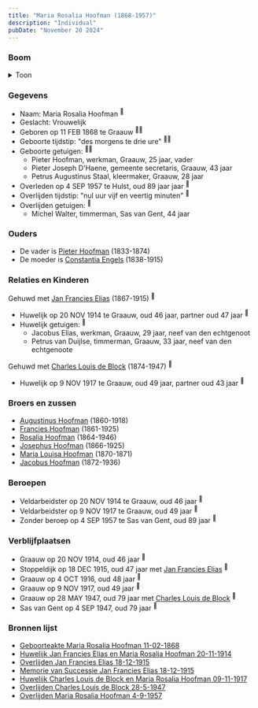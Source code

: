 ```yaml
---
title: "Maria Rosalia Hoofman (1868-1957)"
description: "Individual"
pubDate: "November 20 2024"
---
```


### Boom
<details><summary>Toon</summary>

![test](https://www.plantuml.com/plantuml/svg/bLHVRzem47_tfpYr3ziUAiK44a08TM79scfbg7IJzeISn0KlZerifmXLVFTTIe1gxGfxIdIvE__-EPVMCUEgKX9R2BLaXfMGigoO6rsfVAIbDk0CKnO_SUN8GkGSCc4ooRVll5owDPIyJBcnsv9rt73jrajENcpD9BCMdWW0HDhatDmlH5OeRkrWK3AXXaFmoOQG3p1vFigIxSJPH71S25TQFvHCdG6pSErv7lK1pcC_wIGHRdrw45pc6nZqKvQkPwbsJlB-47fm-_aEQDVtSO5oN0bh-OjkMrHIpfZAPvdHrgOQ0U6OJ-5BFCAvi0rV3MFL2g4rU4PQeMZA2GQncdDf3v3Q22c9OZ_stu5qFRwl0NNXuoU8-2DgfOu3eZ3-_XDeZtPUuHdqLppFXPfZMwi3Dp_6k3xmdb4bYChhmBaKyuLRSodr2f5jI2FWnKNJGHhuXq8pYONwKoiWk-DkcK7cTzeoYS-_NMa5iBVpk1IKGX97DTpkZjPH9TemZIUeH2U4gqfQLsUcWNR352GOranm2p72srlJejufQTbQ4uIrDVyJ5zhTngMsP-hqSedjudVn3u-ydPVjlKT1xssFKCx6ag176Xw7mZwH2sOaKlwcAs41Rs0aTLOSkDFJkMFUaVjKA0Ue9jxaKyBPwk8j-uMCsk6xwUpjY8Txug5tZ7ZeaOR4eK0kkShnf_K7)
</details>

### Gegevens
- Naam: Maria Rosalia Hoofman <sup><a href="../s00031/" style="text-decoration:none" title="Geboorteakte Maria Rosalia Hoofman 11-02-1868">:link:</a></sup>
- Geslacht: Vrouwelijk
- Geboren op 11 FEB 1868 te Graauw <sup><a href="../s00031/" style="text-decoration:none" title="Geboorteakte Maria Rosalia Hoofman 11-02-1868">:link:</a><a href="../s00357/" style="text-decoration:none" title="Memorie van Successie Jan Francies Elias 18-12-1915">:link:</a></sup>
- Geboorte tijdstip: "des morgens te drie ure" <sup><a href="../s00031/" style="text-decoration:none" title="Geboorteakte Maria Rosalia Hoofman 11-02-1868">:link:</a><a href="../s00357/" style="text-decoration:none" title="Memorie van Successie Jan Francies Elias 18-12-1915">:link:</a></sup>
- Geboorte getuigen: <sup><a href="../s00031/" style="text-decoration:none" title="Geboorteakte Maria Rosalia Hoofman 11-02-1868">:link:</a><a href="../s00357/" style="text-decoration:none" title="Memorie van Successie Jan Francies Elias 18-12-1915">:link:</a></sup>
  - Pieter Hoofman, werkman, Graauw, 25 jaar, vader
  - Pieter Joseph D'Haene, gemeente secretaris, Graauw, 43 jaar
  - Petrus Augustinus Staal, kleermaker, Graauw, 28 jaar
- Overleden op 4 SEP 1957 te Hulst, oud 89 jaar jaar <sup><a href="../s00034/" style="text-decoration:none" title="Overlijden Maria Rosalia Hoofman 4-9-1957 ">:link:</a></sup>
- Overlijden tijdstip: "nul uur vijf en veertig minuten" <sup><a href="../s00034/" style="text-decoration:none" title="Overlijden Maria Rosalia Hoofman 4-9-1957 ">:link:</a></sup>
- Overlijden getuigen: <sup><a href="../s00034/" style="text-decoration:none" title="Overlijden Maria Rosalia Hoofman 4-9-1957 ">:link:</a></sup>
  - Michel Walter, timmerman, Sas van Gent, 44 jaar

### Ouders
- De vader is [Pieter Hoofman](../i00013/) (1833-1874)
- De moeder is [Constantia Engels](../i00014/) (1838-1915)

### Relaties en Kinderen

Gehuwd met [Jan Francies Elias](../i00210/) (1867-1915) <sup><a href="../s00355/" style="text-decoration:none" title="Huwelijk Jan Francies Elias en Maria Rosalia Hoofman 20-11-1914">:link:</a></sup>
- Huwelijk op 20 NOV 1914 te Graauw, oud 46 jaar, partner oud 47 jaar <sup><a href="../s00355/" style="text-decoration:none" title="Huwelijk Jan Francies Elias en Maria Rosalia Hoofman 20-11-1914">:link:</a></sup>
- Huwelijk getuigen:  <sup><a href="../s00355/" style="text-decoration:none" title="Huwelijk Jan Francies Elias en Maria Rosalia Hoofman 20-11-1914">:link:</a></sup>
  - Jacobus Elias, werkman, Graauw, 29 jaar, neef van den echtgenoot
  - Petrus van Duijlse, timmerman, Graauw, 33 jaar, neef van den echtgenoote

Gehuwd met [Charles Louis de Block](../i00211/) (1874-1947) <sup><a href="../s00358/" style="text-decoration:none" title="Huwelijk Charles Louis de Block en Maria Rosalia Hoofman 09-11-1917">:link:</a></sup>
- Huwelijk op 9 NOV 1917 te Graauw, oud 49 jaar, partner oud 43 jaar <sup><a href="../s00358/" style="text-decoration:none" title="Huwelijk Charles Louis de Block en Maria Rosalia Hoofman 09-11-1917">:link:</a></sup>

### Broers en zussen
- [Augustinus Hoofman](../i00007/) (1860-1918)
- [Francies Hoofman](../i00023/) (1861-1925)
- [Rosalia Hoofman](../i00024/) (1864-1946)
- [Josephus Hoofman](../i00025/) (1866-1925)
- [Maria Louisa Hoofman](../i00027/) (1870-1871)
- [Jacobus Hoofman](../i00072/) (1872-1936)

### Beroepen
- Veldarbeidster op 20 NOV 1914 te Graauw, oud 46 jaar <sup><a href="../s00355/" style="text-decoration:none" title="Huwelijk Jan Francies Elias en Maria Rosalia Hoofman 20-11-1914">:link:</a></sup>
- Veldarbeidster op 9 NOV 1917 te Graauw, oud 49 jaar <sup><a href="../s00358/" style="text-decoration:none" title="Huwelijk Charles Louis de Block en Maria Rosalia Hoofman 09-11-1917">:link:</a></sup>
- Zonder beroep op 4 SEP 1957 te Sas van Gent, oud 89 jaar <sup><a href="../s00034/" style="text-decoration:none" title="Overlijden Maria Rosalia Hoofman 4-9-1957 ">:link:</a></sup>

### Verblijfplaatsen
- Graauw  op 20 NOV 1914, oud 46 jaar  <sup><a href="../s00355/" style="text-decoration:none" title="Huwelijk Jan Francies Elias en Maria Rosalia Hoofman 20-11-1914">:link:</a></sup>
- Stoppeldijk  op 18 DEC 1915, oud 47 jaar met [Jan Francies Elias](../i00210/) <sup><a href="../s00356/" style="text-decoration:none" title="Overlijden Jan Francies Elias 18-12-1915">:link:</a></sup>
- Graauw  op 4 OCT 1916, oud 48 jaar  <sup><a href="../s00357/" style="text-decoration:none" title="Memorie van Successie Jan Francies Elias 18-12-1915">:link:</a></sup>
- Graauw  op 9 NOV 1917, oud 49 jaar  <sup><a href="../s00358/" style="text-decoration:none" title="Huwelijk Charles Louis de Block en Maria Rosalia Hoofman 09-11-1917">:link:</a></sup>
- Graauw  op 28 MAY 1947, oud 79 jaar met [Charles Louis de Block](../i00211/) <sup><a href="../s00359/" style="text-decoration:none" title="Overlijden Charles Louis de Block 28-5-1947 ">:link:</a></sup>
- Sas van Gent  op 4 SEP 1947, oud 79 jaar  <sup><a href="../s00034/" style="text-decoration:none" title="Overlijden Maria Rosalia Hoofman 4-9-1957 ">:link:</a></sup>

### Bronnen lijst
- [Geboorteakte Maria Rosalia Hoofman 11-02-1868](../s00031/)
- [Huwelijk Jan Francies Elias en Maria Rosalia Hoofman 20-11-1914](../s00355/)
- [Overlijden Jan Francies Elias 18-12-1915](../s00356/)
- [Memorie van Successie Jan Francies Elias 18-12-1915](../s00357/)
- [Huwelijk Charles Louis de Block en Maria Rosalia Hoofman 09-11-1917](../s00358/)
- [Overlijden Charles Louis de Block 28-5-1947 ](../s00359/)
- [Overlijden Maria Rosalia Hoofman 4-9-1957 ](../s00034/)